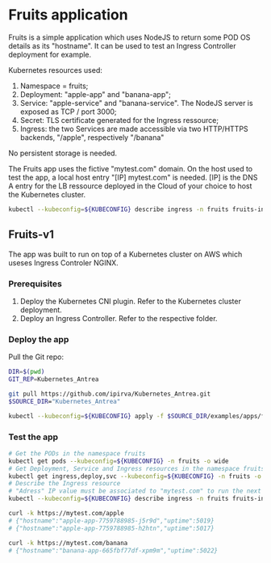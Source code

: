 # Fruits application

Fruits is a simple application which uses NodeJS to return some POD OS details as its "hostname".
It can be used to test an Ingress Controller deployment for example.

Kubernetes resources used:

1. Namespace = fruits;
2. Deployment: "apple-app" and "banana-app";
3. Service: "apple-service" and "banana-service". The NodeJS server is exposed as TCP / port 3000;
4. Secret: TLS certificate generated for the Ingress ressource;
5. Ingress: the two Services are made accessible via two HTTP/HTTPS backends, "/apple", respectively "/banana"

No persistent storage is needed.

The Fruits app uses the fictive "mytest.com" domain. On the host used to test the app, a local host entry "[IP] mytest.com" is needed. [IP] is the DNS A entry for the LB ressource deployed in the Cloud of your choice to host the Kubernetes cluster.

```bash
kubectl --kubeconfig=${KUBECONFIG} describe ingress -n fruits fruits-ingress
```

## Fruits-v1

The app was built to run on top of a Kubernetes cluster on AWS which useses Ingress Controler NGINX.

### Prerequisites

1. Deploy the Kubernetes CNI plugin. Refer to the Kubernetes cluster deployment.
2. Deploy an Ingress Controller. Refer to the respective folder.

### Deploy the app

Pull the Git repo:

```bash
DIR=$(pwd)
GIT_REP=Kubernetes_Antrea

git pull https://github.com/ipirva/Kubernetes_Antrea.git
$SOURCE_DIR="Kubernetes_Antrea"
```

```bash
kubectl --kubeconfig=${KUBECONFIG} apply -f $SOURCE_DIR/examples/apps/fruits-v1/kubernetes
```

### Test the app

```bash
# Get the PODs in the namespace fruits
kubectl get pods --kubeconfig=${KUBECONFIG} -n fruits -o wide
# Get Deployment, Service and Ingress resources in the namespace fruits
kubectl get ingress,deploy,svc --kubeconfig=${KUBECONFIG} -n fruits -o wide
# Describe the Ingress resource
# "Adress" IP value must be associated to "mytest.com" to run the next tests
kubectl --kubeconfig=${KUBECONFIG} describe ingress -n fruits fruits-ingress

curl -k https://mytest.com/apple
# {"hostname":"apple-app-7759788985-j5r9d","uptime":5019}
# {"hostname":"apple-app-7759788985-h2htn","uptime":5017}

curl -k https://mytest.com/banana
# {"hostname":"banana-app-665fbf77df-xpm9m","uptime":5022}
````
